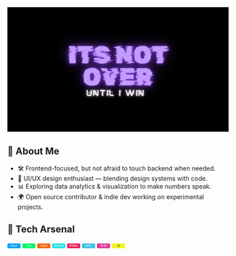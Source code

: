 <img src="https://github.com/Agrazel1459/Agrazel1459/blob/main/profileGITHUB.jpg"/>

## 🧩 About Me
- 🛠️ Frontend-focused, but not afraid to touch backend when needed.  
- 🎨 UI/UX design enthusiast — blending design systems with code.  
- 📊 Exploring data analytics & visualization to make numbers speak.  
- 🌍 Open source contributor & indie dev working on experimental projects.  

## 🔧 Tech Arsenal
<img src="https://github.com/Agrazel1459/Agrazel1459/blob/main/SkillBTN1.png" width="30px" hight="30px"/>
<img src="https://github.com/Agrazel1459/Agrazel1459/blob/main/SkillBTN2.png" width="30px"/>
<img src="https://github.com/Agrazel1459/Agrazel1459/blob/main/SkillBTN3.png" width="30px"/>
<img src="https://github.com/Agrazel1459/Agrazel1459/blob/main/SkillBTN4.png" width="30px"/>
<img src="https://github.com/Agrazel1459/Agrazel1459/blob/main/SkillBTN5.png" width="30px"/>
<img src="https://github.com/Agrazel1459/Agrazel1459/blob/main/SkillBTN6.png" width="30px"/>
<img src="https://github.com/Agrazel1459/Agrazel1459/blob/main/SkillBTN7.png" width="30px"/>
<img src="https://github.com/Agrazel1459/Agrazel1459/blob/main/SkillBTN8.png" width="30px"/>
